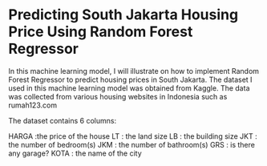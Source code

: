 # Predicting South Jakarta Housing Price Using Random Forest Regressor

In this machine learning model, I will illustrate on how to implement Random Forest Regressor to predict housing prices in South Jakarta. The dataset I used in this machine learning model was obtained from Kaggle. The data was collected from various housing websites in Indonesia such as rumah123.com

The dataset contains 6 columns:

HARGA :the price of the house
LT : the land size
LB : the building size
JKT : the number of bedroom(s)
JKM : the number of bathroom(s)
GRS : is there any garage?
KOTA : the name of the city

